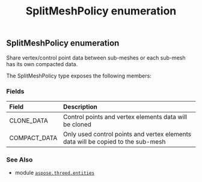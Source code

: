 ﻿---
title: SplitMeshPolicy enumeration
second_title: Aspose.3D for Python via .NET API References
description: 
type: docs
weight: 700
url: /aspose.threed.entities/splitmeshpolicy/
is_root: false
---

## SplitMeshPolicy enumeration

Share vertex/control point data between sub-meshes or each sub-mesh has its own compacted data.



The SplitMeshPolicy type exposes the following members:

### Fields
| Field | Description |
| :- | :- |
| CLONE_DATA | Control points and vertex elements data will be cloned |
| COMPACT_DATA | Only used control points and vertex elements data will be copied to the sub-mesh |



### See Also
* module [`aspose.threed.entities`](..)
